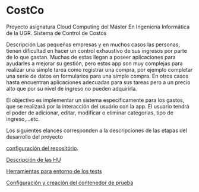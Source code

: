 # CostCo
Proyecto asignatura Cloud Computing del Máster En Ingeniería Informática de la UGR.
Sistema de Control de Costos

Descripción
Las pequeñas empresas y en muchos casos las personas, tienen dificultad en hacer un control exhaustivo de sus ingresos por
parte de lo que gastan. Muchas de estas llegan a poseer aplicaciones para ayudarles a mejorar su gestión, pero estas app son muy complejas para realizar una simple tarea como registrar una compra, por ejemplo
completar una serie de datos en formularios para una simple compra. En otros casos hasta encuentran aplicaciones adecuadas para sus tareas pero a un precio alto que por su nivel de ingreso no pueden
adquirirla.

El objectivo es implementar un sistema especificamente para los gastos, que se realizará por la interacción del usuário con la app. El usuario tendrá el poder de adicionar, editar, modificar o eliminar categorias, tipo de ingreso,...etc. 

Los siguientes elances corresponden a la descripciones de las etapas del desarrollo del proyecto

[configuración del repositório](docs/Hito0.md).

[Descripción de las HU](docs/Hito1.md)

[Herramientas para entorno de los tests ](docs/Hito2.md)

[Configuración y creación del contenedor de prueba](docs/Hito3.md)
